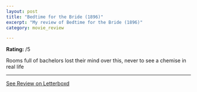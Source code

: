 ```yaml
---
layout: post
title: "Bedtime for the Bride (1896)"
excerpt: "My review of Bedtime for the Bride (1896)"
category: movie_review

---
```


**Rating:** /5

Rooms full of bachelors lost their mind over this, never to see a chemise in real life

<hr>

[See Review on Letterboxd](https://boxd.it/4P95MD)
